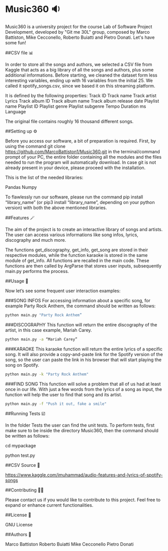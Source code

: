 # Music360 🔉

Music360 is a university project for the course Lab of Software Project Development, developed by "Git me 30L" group, composed by Marco Battiston, Mike Cecconello, Roberto Buiatti and Pietro Donati.
Let's have some fun!

##CSV file 📊

In order to store all the songs and authors, we selected a CSV file from Kaggle that acts as a big library of all the songs and authors, plus some additional informations. 
Before starting, we cleaned the dataset form less interesting variables, ending up with 16 variables from the initial 25.
We called it spotify_songs.csv, since we based it on this streaming platform. 

It is defined by the following properties:
Track ID
Track name
Track artist
Lyrics
Track album ID
Track album name
Track album release date
Playlist name
Playlist ID
Playlist genre
Playlist subgenre
Tempo
Duration ms
Language

The original file contains roughly 16 thousand different songs.


##Setting up ⚙️

Before you access our software, a bit of preparation is required.
First, by using the command git clone https://github.com/MarcoBattiston1/Music360.git in the terminal/command prompt of your PC, the entire folder containing all the modules and the files needed to run the program will automatically download. 
In case git is not already present in your device, please proceed with the installation.

This is the list of the needed libraries:

Pandas
Numpy


To flawlessly run our software, please run the command pip install “library_name” (or pip3 install “library_name”, depending on your python version) with both the above mentioned libraries. 


##Features 🪄

The aim of the project is to create an interactive library of songs and artists.
The user can access various informations like song infos, lyrics, discography and much more.

The functions get_discography, get_info, get_song are stored in their respective modules, while the function karaoke is stored in the same module of get_info. 
All functions are recalled in the main code.  These functions are then called by ArgParse that stores user inputs, subsequently main.py performs the process.




##Usage 🎸

Now let’s see some frequent user interaction examples: 

###SONG INFOS
For accessing information about a specific song, for example Party Rock Anthem, the command should be written as follows:

```bash
python main.py "Party Rock Anthem” 
```

###DISCOGRAPHY
This function will return the entire discography of the artist, in this case example, Mariah Carey.

```bash
python main.py -a “Mariah Carey” 
```
###KARAOKE
This karaoke function will return the entire lyrics of a specific song. It will also provide a copy-and-paste link for the Spotify version of the song, so the user can paste the link in his browser that will start playing the song on Spotify.

```bash
python main.py -k "Party Rock Anthem"
```

###FIND SONG
This function will solve a problem that all of us had at least once in our life. 
With just a few words from the lyrics of a song as input, the function will help the user to find that song and its artist.

```bash
python main.py -f "Push it out, fake a smile"
```


##Running Tests ☑️

In the folder Tests the user can find the unit tests. To perform tests, first make sure to be inside the directory Music360, then the command should be written as follows:

cd mypackage

python test.py


##CSV Source 📝

https://www.kaggle.com/imuhammad/audio-features-and-lyrics-of-spotify-songs


##Contributing 🤟🏼

Please contact us if you would like to contribute to this project. Feel free to expand or enhance current functionalities. 

##License 🔑

GNU License


##Authors 🧻

Marco Battiston
Roberto Buiatti
Mike Cecconello
Pietro Donati




